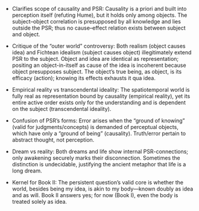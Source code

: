 - Clarifies scope of causality and PSR: Causality is a priori and built into perception itself (refuting Hume), but it holds only among objects. The subject–object correlation is presupposed by all knowledge and lies outside the PSR; thus no cause–effect relation exists between subject and object.

- Critique of the “outer world” controversy: Both realism (object causes idea) and Fichtean idealism (subject causes object) illegitimately extend PSR to the subject. Object and idea are identical as representation; positing an object-in-itself as cause of the idea is incoherent because object presupposes subject. The object’s true being, as object, is its efficacy (action); knowing its effects exhausts it qua idea.

- Empirical reality vs transcendental ideality: The spatiotemporal world is fully real as representation bound by causality (empirical reality), yet its entire active order exists only for the understanding and is dependent on the subject (transcendental ideality).

- Confusion of PSR’s forms: Error arises when the “ground of knowing” (valid for judgments/concepts) is demanded of perceptual objects, which have only a “ground of being” (causality). Truth/error pertain to abstract thought, not perception.

- Dream vs reality: Both dreams and life show internal PSR-connections; only awakening securely marks their disconnection. Sometimes the distinction is undecidable, justifying the ancient metaphor that life is a long dream.

- Kernel for Book II: The persistent question’s valid core is whether the world, besides being my idea, is akin to my body—known doubly as idea and as will. Book II answers yes; for now (Book I), even the body is treated solely as idea.